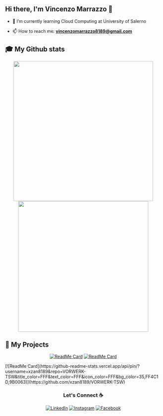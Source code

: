 
## Hi there, I'm Vincenzo Marrazzo 👋

  - 🌱 I’m currently learning Cloud Computing at University of Salerno
  
  - 📫 How to reach me: **vincenzomarrazzo8189@gmail.com**


## 🎓 My Github stats


<div align="center">
      <img alt="" width="450" src="https://github-readme-stats.vercel.app/api?username=xzan8189&theme=darcula&show_icons=true">
      <img alt="" width="420" src="https://github-readme-stats.vercel.app/api/top-langs/?username=xzan8189&theme=darcula&layout=compact">
</div>

## 🚀 My Projects

<div align="center">
  
  [![ReadMe Card](https://github-readme-stats.vercel.app/api/pin/?username=xzan8189&repo=CryptoBot&title_color=FFF&text_color=FFF&icon_color=FFF&bg_color=35,FF4C1D,9B0063)](https://github.com/xzan8189/CryptoBot)
  [![ReadMe Card](https://github-readme-stats.vercel.app/api/pin/?username=xzan8189&repo=SocialMediaAnalysis-Amici-2021-2022&title_color=FFF&text_color=FFF&icon_color=FFF&bg_color=35,FF4C1D,9B0063)](https://github.com/xzan8189/SocialMediaAnalysis-Amici-2021-2022)
</div>
  [![ReadMe Card](https://github-readme-stats.vercel.app/api/pin/?username=xzan8189&repo=VORWERK-TSW&title_color=FFF&text_color=FFF&icon_color=FFF&bg_color=35,FF4C1D,9B0063)](https://github.com/xzan8189/VORWERK-TSW)
</div>


<h3 align="center">Let's Connect ☕</h3>
<p align="center"> 
  <a href="https://www.linkedin.com/in/vincenzo-marrazzo-bab333228/" target="_blank"><img src="https://img.shields.io/badge/LinkedIn-%230077B5.svg?&style=flat-square&logo=linkedin&logoColor=white" alt="LinkedIn"></a>
  <a href="https://www.instagram.com/xzan8189/" target="_blank"><img src="https://img.shields.io/badge/Instagram-%23E4405F.svg?&style=flat-square&logo=instagram&logoColor=white" alt="Instagram"></a>
  <a href="https://www.facebook.com/vincenzo.marrazzo.94/" target="_blank"><img src="https://img.shields.io/badge/Facebook-%231877F2.svg?&style=flat-square&logo=facebook&logoColor=white" alt="Facebook"></a>
</p>




<!--
**xzan8189/xzan8189** is a ✨ _special_ ✨ repository because its `README.md` (this file) appears on your GitHub profile.

Here are some ideas to get you started:

- 🔭 I’m currently working on ...
- 🌱 I’m currently learning ...
- 👯 I’m looking to collaborate on ...
- 🤔 I’m looking for help with ...
- 💬 Ask me about ...
- 📫 How to reach me: ...
- 😄 Pronouns: ...
- ⚡ Fun fact: ...
-->
